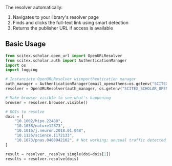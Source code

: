 <!-- ---
!-- Timestamp: 2025-07-30 09:15:33
!-- Author: ywatanabe
!-- File: /home/ywatanabe/proj/scitex_repo/src/scitex/scholar/open_url/README.md
!-- --- -->

The resolver automatically:
1. Navigates to your library's resolver page
2. Finds and clicks the full-text link using smart detection
3. Returns the publisher URL if access is available

## Basic Usage

```python
from scitex.scholar.open_url import OpenURLResolver
from scitex.scholar.auth import AuthenticationManager
import os
import logging

# Instanciate OpenURLResolver wiimporthentication manager
auth_manager = AuthenticationManager(email_openathens=os.getenv("SCITEX_SCHOLAR_OPENATHENS_EMAIL"))
resolver = OpenURLResolver(auth_manager, os.getenv("SCITEX_SCHOLAR_OPENURL_RESOLVER_URL"))

# Make browser visible to see what's happening
browser = resolver.browser.visible()

# DOIs to resolve
dois = [
    "10.1002/hipo.22488",
    "10.1038/nature12373",
    "10.1016/j.neuron.2018.01.048",
    "10.1126/science.1172133",
    "10.1073/pnas.0408942102", # Not working; unusual traffic detected
]

result = resolver._resolve_single(doi=dois[1])
results = resolver.resolve(dois)
```

<!-- EOF -->